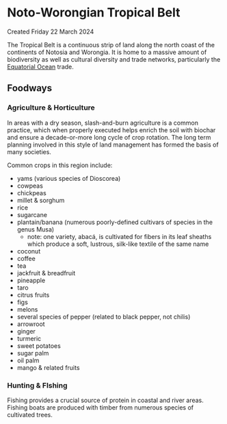 # Noto-Worongian Tropical Belt
Created Friday 22 March 2024

The Tropical Belt is a continuous strip of land along the north coast of the continents of Notosia and Worongia. It is home to a massive amount of biodiversity as well as cultural diversity and trade networks, particularly the [Equatorial Ocean](../Equatorial_Ocean.md) trade.

Foodways
--------

### Agriculture & Horticulture

In areas with a dry season, slash-and-burn agriculture is a common practice, which when properly executed helps enrich the soil with biochar and ensure a decade-or-more long cycle of crop rotation. The long term planning involved in this style of land management has formed the basis of many societies.

Common crops in this region include:

* yams (various species of Dioscorea)
* cowpeas
* chickpeas
* millet & sorghum
* rice
* sugarcane
* plantain/banana (numerous poorly-defined cultivars of species in the genus Musa)
	* note: one variety, abacá, is cultivated for fibers in its leaf sheaths which produce a soft, lustrous, silk-like textile of the same name
* coconut
* coffee
* tea
* jackfruit & breadfruit
* pineapple
* taro
* citrus fruits
* figs
* melons
* several species of pepper (related to black pepper, not chilis)
* arrowroot
* ginger
* turmeric
* sweet potatoes
* sugar palm
* oil palm
* mango & related fruits


### Hunting & FIshing

Fishing provides a crucial source of protein in coastal and river areas. Fishing boats are produced with timber from numerous species of cultivated trees.

